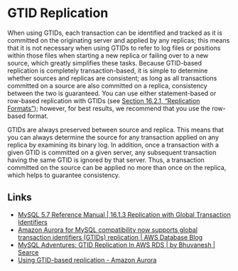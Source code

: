 # GTID Replication

When using GTIDs, each transaction can be identified and tracked as it is committed on the originating server and applied by any replicas; this means that it is not necessary when using GTIDs to refer to log files or positions within those files when starting a new replica or failing over to a new source, which greatly simplifies these tasks. Because GTID-based replication is completely transaction-based, it is simple to determine whether sources and replicas are consistent; as long as all transactions committed on a source are also committed on a replica, consistency between the two is guaranteed. You can use either statement-based or row-based replication with GTIDs (see [Section 16.2.1, “Replication Formats”](https://dev.mysql.com/doc/refman/5.7/en/replication-formats.html "16.2.1 Replication Formats")); however, for best results, we recommend that you use the row-based format.

GTIDs are always preserved between source and replica. This means that you can always determine the source for any transaction applied on any replica by examining its binary log. In addition, once a transaction with a given GTID is committed on a given server, any subsequent transaction having the same GTID is ignored by that server. Thus, a transaction committed on the source can be applied no more than once on the replica, which helps to guarantee consistency.

## Links

- [MySQL 5.7 Reference Manual | 16.1.3 Replication with Global Transaction Identifiers](https://dev.mysql.com/doc/refman/5.7/en/replication-gtids.html)
- [Amazon Aurora for MySQL compatibility now supports global transaction identifiers (GTIDs) replication | AWS Database Blog](https://aws.amazon.com/blogs/database/amazon-aurora-for-mysql-compatibility-now-supports-global-transaction-identifiers-gtids-replication/)
- [MySQL Adventures: GTID Replication In AWS RDS | by Bhuvanesh | Searce](https://blog.searce.com/mysql-adventures-gtid-replication-in-aws-rds-508abd87780a)
- [Using GTID-based replication - Amazon Aurora](https://docs.aws.amazon.com/AmazonRDS/latest/AuroraUserGuide/mysql-replication-gtid.html)

